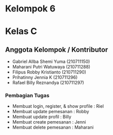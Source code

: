# Kelompok 6
# Kelas C

## Anggota Kelompok / Kontributor
- Gabriel Allba Shemi Yuma (210711150)
- Maharani Putri Watuwaya (210711288)
- Filipus Robby Kristianto (210711290)
- Prihatinny Jennia K (210711296)
- Rafael Billy Reznandya (210711297)

### Pembagian Tugas
- Membuat login, register, & show profile : Riel
- Membuat update pemesanan : Robby
- Membuat update profil : Billy
- Membuat create pemesanan : Jenni
- Membuat delete pemesanan : Maharani